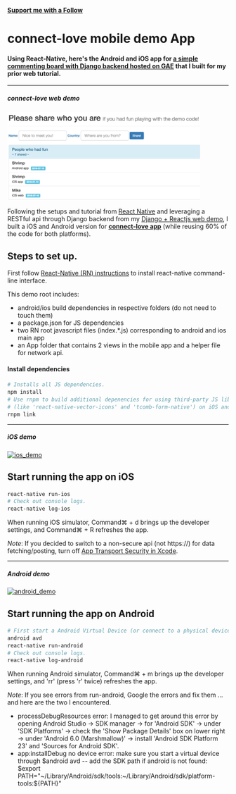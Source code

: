 [**Support me with a Follow**](https://github.com/shunpochang/followers)
# connect-love mobile demo App
#### Using React-Native, here's the Android and iOS app for [a simple commenting board with Django backend hosted on GAE](https://github.com/shunpochang/connect_love_demo) that I built for my prior web tutorial.
---
##### connect-love web demo
<a href="https://connect-love.appspot.com/">
<img src="https://github.com/shunpochang/file_dump/blob/master/images/connect_love_demo_img_2.png" height="200" alt="connect_love_app"></a>

Following the setups and tutorial from [React Native](https://cloud.google.com/python/django/appengine) and leveraging a RESTful api through Django backend from my [Django + Reactjs web demo](https://github.com/shunpochang/connect_love_demo), I built a iOS and Android version for **[connect-love app](https://connect-love.appspot.com/)** (while reusing 60% of the code for both platforms).

## Steps to set up.
First follow [React-Native (RN) instructions](https://facebook.github.io/react-native/docs/getting-started.html) to install react-native command-line interface.

This demo root includes: 
* android/ios build dependencies in respective folders (do not need to touch them)
* a package.json for JS dependencies
* two RN root javascript files (index.*.js) corresponding to android and ios main app
* an App folder that contains 2 views in the mobile app and a helper file for network api.

#### Install dependencies
```bash
# Installs all JS dependencies.
npm install
# Use rnpm to build additional depenencies for using third-party JS libraries 
# (like 'react-native-vector-icons' and 'tcomb-form-native') on iOS and Android.
rnpm link
```
---
##### iOS demo
<a href="https://github.com/shunpochang/connect_love_mobile_demo/blob/master/index.ios.js"><img src="https://github.com/shunpochang/file_dump/blob/master/images/connect-love-iphone-demo.gif" height="450" alt="ios_demo"></a>
## Start running the app on iOS
```bash
react-native run-ios
# Check out console logs.
react-native log-ios
```
When running iOS simulator, Command⌘ + d brings up the developer settings, and Command⌘ + R refreshes the app.

*Note*: If you decided to switch to a non-secure api (not https://) for data fetching/posting, turn off [App Transport Security in Xcode](http://stackoverflow.com/questions/30731785/how-do-i-load-an-http-url-with-app-transport-security-enabled-in-ios-9).

---
##### Android demo
<a href="https://github.com/shunpochang/connect_love_mobile_demo/blob/master/index.android.js"><img src="https://github.com/shunpochang/file_dump/blob/master/images/connect-love-android-demo.gif" height="450" alt="android_demo"></a>
## Start running the app on Android
```bash
# First start a Android Virtual Device (or connect to a physical device).
android avd
react-native run-android
# Check out console logs.
react-native log-android
```
When running Android simulator, Command⌘ + m brings up the developer settings, and 'rr' (press 'r' twice) refreshes the app.

*Note*: If you see errors from run-android, Google the errors and fix them ... and here are the two I encountered. 
* processDebugResources error: I managed to get around this error by opening Android Studio -> SDK manager -> for 'Android SDK' -> under 'SDK Platforms' -> check the 'Show Package Details' box on lower right -> under 'Android 6.0 (Marshmallow)' -> install 'Android SDK Platform 23' and 'Sources for Android SDK'.
* app:installDebug no device error: make sure you start a virtual device through $android avd -- add the SDK path if android is not found:  $export PATH="~/Library/Android/sdk/tools:~/Library/Android/sdk/platform-tools:${PATH}"
